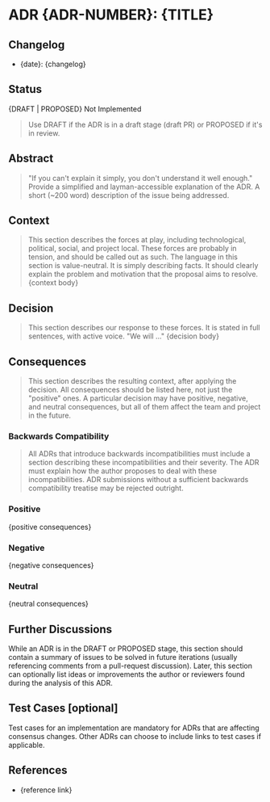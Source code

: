 # ADR {ADR-NUMBER}: {TITLE}

## Changelog

- {date}: {changelog}

## Status

{DRAFT | PROPOSED} Not Implemented

> Use DRAFT if the ADR is in a draft stage (draft PR) or PROPOSED if it's in review.

## Abstract

> "If you can't explain it simply, you don't understand it well enough."
Provide a simplified and layman-accessible explanation of the ADR.
> A short (~200 word) description of the issue being addressed.

## Context

> This section describes the forces at play, including technological, political, social, and project local.
These forces are probably in tension, and should be called out as such.
The language in this section is value-neutral.
It is simply describing facts.
It should clearly explain the problem and motivation that the proposal aims to resolve.
> {context body}

## Decision

> This section describes our response to these forces. It is stated in full sentences, with active voice. "We will ..."
> {decision body}

## Consequences

> This section describes the resulting context, after applying the decision.
All consequences should be listed here, not just the "positive" ones.
A particular decision may have positive, negative, and neutral consequences,
but all of them affect the team and project in the future.

### Backwards Compatibility

> All ADRs that introduce backwards incompatibilities must include a section
describing these incompatibilities and their severity.
The ADR must explain how the author proposes to deal with these incompatibilities.
ADR submissions without a sufficient backwards compatibility treatise may be rejected outright.

### Positive

{positive consequences}

### Negative

{negative consequences}

### Neutral

{neutral consequences}

## Further Discussions

While an ADR is in the DRAFT or PROPOSED stage, this section should contain
a summary of issues to be solved in future iterations (usually referencing comments from a pull-request discussion).
Later, this section can optionally list ideas or improvements
the author or reviewers found during the analysis of this ADR.

## Test Cases [optional]

Test cases for an implementation are mandatory for ADRs that are affecting consensus changes.
Other ADRs can choose to include links to test cases if applicable.

## References

- {reference link}
